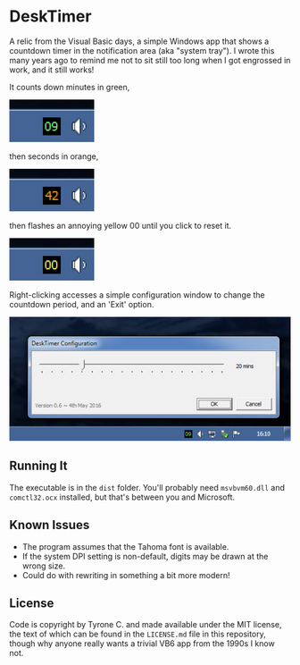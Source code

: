 # DeskTimer

A relic from the Visual Basic days, a simple Windows app that shows a countdown timer in the notification area (aka "system tray"). I wrote this many years ago to remind me not to sit still too long when I got engrossed in work, and it still works!

It counts down minutes in green,

![](desktimer-minutes.png)

then seconds in orange,

![](desktimer-seconds.png)

then flashes an annoying yellow 00 until you click to reset it.

![](desktimer-alert.gif)

Right-clicking accesses a simple configuration window to change the countdown period, and an 'Exit' option.

![](desktimer-config.png)

## Running It

The executable is in the `dist` folder. You'll probably need `msvbvm60.dll` and `comctl32.ocx` installed, but that's between you and Microsoft.

## Known Issues

- The program assumes that the Tahoma font is available.
- If the system DPI setting is non-default, digits may be drawn at the wrong size.
- Could do with rewriting in something a bit more modern!

## License

Code is copyright by Tyrone C. and made available under the MIT license, the text of which can be found in the `LICENSE.md` file in this repository, though why anyone really wants a trivial VB6 app from the 1990s I know not.
